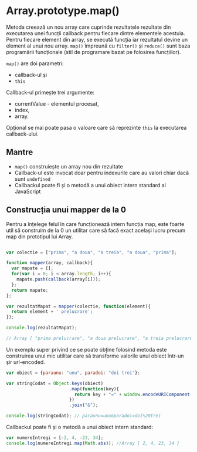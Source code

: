# Array.prototype.map()

Metoda creează un nou array care cuprinde rezultatele rezultate din executarea unei funcții callback pentru fiecare dintre elementele acestuia.
Pentru fiecare element din array, se execută funcția iar rezultatul devine un element al unui nou array. `map()` împreună cu `filter()` și `reduce()` sunt baza programării funcționale (stil de programare bazat pe folosirea funcțiilor).

`map()` are doi parametri:
- callback-ul și
- `this`

Callback-ul primește trei argumente:
- currentValue - elementul procesat,
- index,
- array.

Opțional se mai poate pasa o valoare care să reprezinte `this` la executarea callback-ului.

## Mantre

- `map()` construiește un array nou din rezultate
- Callback-ul este invocat doar pentru indexurile care au valori chiar dacă sunt `undefined`
- Callbackul poate fi și o metodă a unui obiect intern standard al JavaScript

## Construcția unui mapper de la 0

Pentru a înțelege felul în care funcționează intern funcția map, este foarte util să construim de la 0 un utilitar care să facă exact același lucru precum map din prototipul lui Array.

```js

var colectie = ["prima", "a doua", "a treia", "a doua", "prima"];

function mapper(array, callback){
  var mapate = [];
  for(var i = 0; i < array.length; i++){
    mapate.push(callback(array[i]));
  };
  return mapate;
};

var rezultatMapat = mapper(colectie, function(element){
  return element + ' prelucrare';
});

console.log(rezultatMapat);

// Array [ "prima prelucrare", "a doua prelucrare", "a treia prelucrare", "a doua prelucrare", "prima prelucrare" ]
```

Un exemplu super privind ce se poate obține folosind metoda este construirea unui mic utilitar care să transforme valorile unui obiect într-un șir url-encoded.

```js
var obiect = {paraunu: "unu", paradoi: "doi trei"};

var stringCodat = Object.keys(obiect)
                        .map(function(key){
                          return key + "=" + window.encodeURIComponent(obiect[key]);
                        })
                        .join("&");

console.log(stringCodat); // paraunu=unu&paradoi=doi%20trei
```

Callbackul poate fi și o metodă a unui obiect intern standard:

```js
var numereIntregi = [-2, 4, -23, 34];
console.log(numereIntregi.map(Math.abs)); //Array [ 2, 4, 23, 34 ]
```
